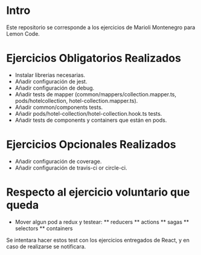 # Intro

Este repositorio se corresponde a los ejercicios de Marioli Montenegro para Lemon Code.

# Ejercicios Obligatorios Realizados
* Instalar librerias necesarias.
* Añadir configuración de jest.
* Añadir configuración de debug.
* Añadir tests de mapper (common/mappers/collection.mapper.ts, pods/hotelcollection, hotel-collection.mapper.ts).
* Añadir common/components tests.
* Añadir pods/hotel-collection/hotel-collection.hook.ts tests.
*  Añadir tests de components y containers que están en pods.


# Ejercicios Opcionales Realizados
* Añadir configuración de coverage.
* Añadir configuración de travis-ci or circle-ci.

# Respecto al ejercicio voluntario que queda
* Mover algun pod a redux y testear:
** reducers
** actions
** sagas
** selectors
** containers

Se intentara hacer estos test con los ejercicios entregados de React, y en caso de realizarse se notificara.